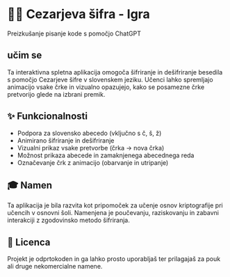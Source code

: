 # 🕵️‍♂️ Cezarjeva šifra - Igra
Preizkušanje pisanje kode s pomočjo ChatGPT 
## učim se 

Ta interaktivna spletna aplikacija omogoča šifriranje in dešifriranje besedila s pomočjo Cezarjeve šifre v slovenskem jeziku. Učenci lahko spremljajo animacijo vsake črke in vizualno opazujejo, kako se posamezne črke pretvorijo glede na izbrani premik.

## ✨ Funkcionalnosti
- Podpora za slovensko abecedo (vključno s č, š, ž)
- Animirano šifriranje in dešifriranje
- Vizualni prikaz vsake pretvorbe (črka → nova črka)
- Možnost prikaza abecede in zamaknjenega abecednega reda
- Označevanje črk z animacijo (obarvanje in utripanje)

## 🎓 Namen
Ta aplikacija je bila razvita kot pripomoček za učenje osnov kriptografije pri učencih v osnovni šoli. Namenjena je poučevanju, raziskovanju in zabavni interakciji z zgodovinsko metodo šifriranja.

## 📄 Licenca
Projekt je odprtokoden in ga lahko prosto uporabljaš ter prilagajaš za pouk ali druge nekomercialne namene.
